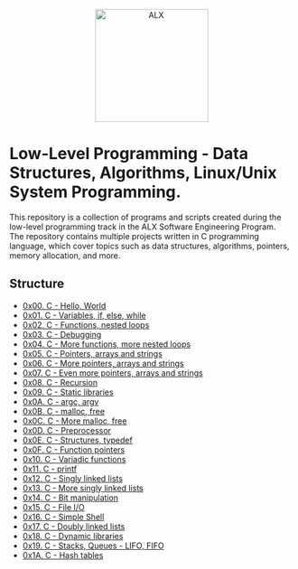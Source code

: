 <p align="center">
  <a href="https://www.alxafrica.com/">
    <img src="http://www.alxafrica.com/wp-content/uploads/2022/01/header-logo.png" width="200px" alt="ALX">
  </a>
</p>

# Low-Level Programming - Data Structures, Algorithms, Linux/Unix System Programming.

This repository is a collection of programs and scripts created during the low-level programming track in the ALX Software Engineering Program.<br>The repository contains multiple projects written in C programming language, which cover topics such as data structures, algorithms, pointers, memory allocation, and more.

## Structure


* [0x00. C - Hello, World](./0x00-hello_world)
* [0x01. C - Variables, if, else, while](./0x01-variables_if_else_while)
* [0x02. C - Functions, nested loops](./0x02-functions_nested_loops)
* [0x03. C - Debugging](./0x03-debugging)
* [0x04. C - More functions, more nested loops](./0x04-more_functions_nested_loops)
* [0x05. C - Pointers, arrays and strings](./0x05-pointers_arrays_strings)
* [0x06. C - More pointers, arrays and strings](./0x06-pointers_arrays_strings)
* [0x07. C - Even more pointers, arrays and strings](./0x07-pointers_arrays_strings)
* [0x08. C - Recursion](./0x08-recursion)
* [0x09. C - Static libraries](./0x09-static_libraries)
* [0x0A. C - argc, argv](./0x0A-argc_argv)
* [0x0B. C - malloc, free](./0x0B-malloc_free)
* [0x0C. C - More malloc, free](./0x0C-more_malloc_free)
* [0x0D. C - Preprocessor](./0x0D-preprocessor)
* [0x0E. C - Structures, typedef](./0x0E-structures_typedef)
* [0x0F. C - Function pointers](./0x0F-function_pointers)
* [0x10. C - Variadic functions](./0x10-variadic_functions)
* [0x11. C - printf]()
* [0x12. C - Singly linked lists](./0x12-singly_linked_lists)
* [0x13. C - More singly linked lists](./0x13-more_singly_linked_lists)
* [0x14. C - Bit manipulation](./0x14-bit_manipulation)
* [0x15. C - File I/O](./0x15-file_io)
* [0x16. C - Simple Shell]()
* [0x17. C - Doubly linked lists](./0x17-doubly_linked_lists)
* [0x18. C - Dynamic libraries](./0x18-dynamic_libraries)
* [0x19. C - Stacks, Queues - LIFO, FIFO]()
* [0x1A. C - Hash tables](./0x1A-hash_tables)
